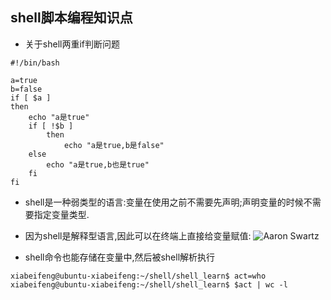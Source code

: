 ## shell脚本编程知识点

* 关于shell两重if判断问题
```shell
#!/bin/bash

a=true
b=false
if [ $a ]
then
    echo "a是true"
    if [ !$b ]
        then
            echo "a是true,b是false"
    else
        echo "a是true,b也是true"
    fi
fi
```

* shell是一种弱类型的语言:变量在使用之前不需要先声明;声明变量的时候不需要指定变量类型.

* 因为shell是解释型语言,因此可以在终端上直接给变量赋值:
![Aaron Swartz](https://raw.githubusercontent.com/xiabeifeng/study-notes/master/Linux/images/terminal_shell.png)

* shell命令也能存储在变量中,然后被shell解析执行
```shell
xiabeifeng@ubuntu-xiabeifeng:~/shell/shell_learn$ act=who
xiabeifeng@ubuntu-xiabeifeng:~/shell/shell_learn$ $act | wc -l
```
